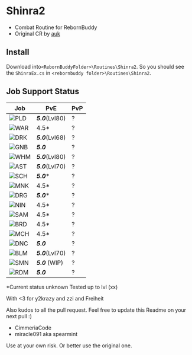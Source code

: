﻿# Shinra2

 - Combat Routine for RebornBuddy
 - Original CR by [auk](https://github.com/aukon/Shinra)

## Install

Download into`<RebornBuddyFolder>\Routines\Shinra2`.
So you should see the `ShinraEx.cs`  in `<rebornbuddy folder>\Routines\Shinra2`.

## Job Support Status

|Job|PvE|PvP|
|--|--|--|
| ![PLD](https://i.imgur.com/u627R4Z.png) | ***5.0***(Lvl80) |?|
| ![WAR](https://i.imgur.com/YYL973s.png) | 4.5* |?|
| ![DRK](https://i.imgur.com/aoGrDnT.png) | ***5.0***(Lvl68) |?|
| ![GNB](https://i.imgur.com/yu8gtk8.png) | ***5.0*** |?|
| ![WHM](https://i.imgur.com/wqK5obw.png) | ***5.0***(Lvl80) |?|
| ![AST](https://i.imgur.com/9oUCKUm.png) | ***5.0***(Lvl70) |?|
| ![SCH](https://i.imgur.com/M1WjOO8.png) | ***5.0**** |?|
| ![MNK](https://i.imgur.com/UBs3T6K.png) | 4.5* |?|
| ![DRG](https://i.imgur.com/DEoeugi.png) | ***5.0**** |?|
| ![NIN](https://i.imgur.com/Li0uJx2.png) | 4.5* |?|
| ![SAM](https://i.imgur.com/dqdzpVI.png) | 4.5* |?|
| ![BRD](https://i.imgur.com/jbsqctJ.png) | 4.5* |?|
| ![MCH](https://i.imgur.com/zr3zWkj.png) | 4.5* |?|
| ![DNC](https://i.imgur.com/zSbRvhu.png) | ***5.0*** |?|
| ![BLM](https://i.imgur.com/Ow0iuBQ.png) | ***5.0***(Lvl70) |?|
| ![SMN](https://i.imgur.com/W6cu7WL.png) | ***5.0*** (WIP) |?|
| ![RDM](https://i.imgur.com/zza5SV5.png) | ***5.0*** |?|

*Current status unknown
Tested up to lvl (xx)

With <3 for y2krazy and zzi and Freiheit

Also kudos to all the pull request. Feel free to update this Readme on your next pull :)
 - CimmeriaCode
 - miracle091 aka spearmint

Use at your own risk. Or better use the original one.
